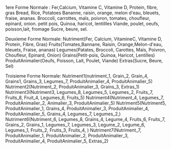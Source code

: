 1ere Forme Normale : 
Fer,Calcium, Vitamine C, Vitamine D, Protein, fibre, gras 
Bread, Rice, Potatoes 
Bananne, raisin, orange, melon d'eau, bleuets, fraise, ananas. 
Broccoli, carrottes, maïs, poivron, tomates, choufleur, epinard, onion.
petit pois, Quinoa, haricot, lentillles
Viande, poulet, oeufs, poisson,lait, fromage
Sucre, beure, sel. 

Deuxieme Forme Normale:
Nutriment(Fer, Calcium, VitamineC, Vitamine D, Protein, Fibre, Gras)
Fruits(Tomates,Bannane, Raisin, Orange,Melon-d'eau, bleuets, Fraise, ananas)
Legumes(Patates, Broccoli, Carottes, Maïs, Poivron, Choufleur, Epinard, Onion)
Grains(Petit-pois, Quinoa, Haricot, Lentilles)
ProduitAnimalier(Oeufs, Poisson, Lait, Poulet, Viande)
Extras(Sucre, Beure, Sel) 

Troisieme Forme Normale:
Nutriment1(nutriment_1, Grain_2, Grain_4, Grains1, Grains_3, Legumes_7, ProduitAnimalier_4, ProduitAnimalier_5)
Nutriment2(Nutriment_2, ProduitAnimalier_3, Grains_3, Extras_1)
Nutriment3(Nutriment3, Legumes_8, Legumes_5, Legumes_2, Fruits_7, Fruits_8, Fruit_4, Legumes_6, Fruits_5)
Nutriment4(Nutriment_4, Legumes_7, ProduitAnimalier_2, Animalier_3, ProduitAnimalier_5)
Nutriment5(Nutriment5, ProduitAnimalier_1, Grains_4, ProduitAnimalier_3, ProduitAnimalier_4, ProduitAnimalier_5, Grains_4, Legumes_7, Legumes_2,)
Nutriment6(Nutriment_6, Legumes_8, Grains_4, Legume_4,  Fruits_6, Fruits_7, Grains_2, Grains_1, Legumes_7, Legumes_3, Legume_2, Legume_6, Legumes_1, Fruits_2, Frutis_3, Fruits_4, )
Nutriment7(Nutriment_7, ProduitAnimalier_1, ProduitAnimalier_2, ProduitAnimalier_3, ProduitAnimalier_4, ProduitAnimalier_5, Extras_2)

